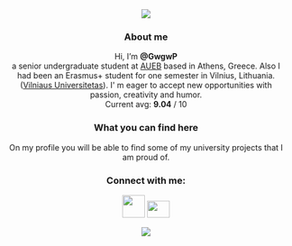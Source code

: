 <div id="header" align="center">
  <img src="https://media.giphy.com/media/3otOKtnGppPi5Q4hOw/giphy.gif"/>
</div>

<h3 align="center">About me</h3>
<p align="center">Hi, I’m <b>@GwgwP</b>
<br>a senior undergraduate student at <a href="https://www.dept.aueb.gr/en/infotech-overview-en">AUEB</a> based in Athens, Greece. Also I had been an Erasmus+ student for one semester in Vilnius, Lithuania. (<a href="https://mif.vu.lt/lt3/en/">Vilniaus Universitetas</a>). I' m eager to accept new opportunities with passion, creativity and humor.
<br>Current avg: <b>9.04</b> / 10</p>

<h3 align="center">What you can find here</h3>
<p align="center"> On my profile you will be able to find some of my university projects that I am proud of.</p> 


<h3 align="center">Connect with me:</h3>
<p align="center">
   <a href="https://www.linkedin.com/in/georgia-petsa-/" target="_blank"><img src="https://cdn-icons-png.flaticon.com/512/174/174857.png" height="40" width="40" /></a>
   <a href="https://discordapp.com/users/678618870357164070" target="_blank"><img src="https://seeklogo.com/images/D/discord-color-logo-E5E6DFEF80-seeklogo.com.png" height="30" width="40" /></a>
</p>



<div id="header" align="center">
    <img src="https://media.giphy.com/media/HscDLzkO8EOTmgkhQP/giphy.gif"/>
</div>
